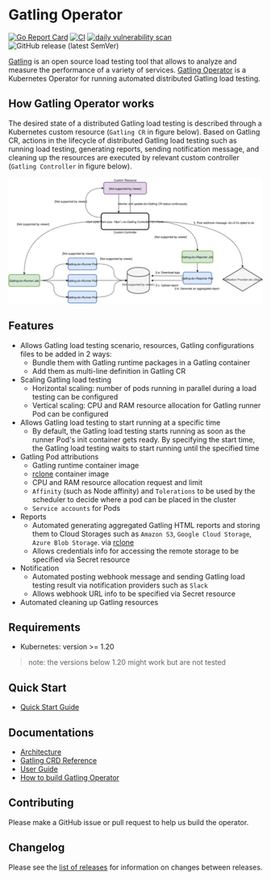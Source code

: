 # Gatling Operator

[![Go Report Card](https://goreportcard.com/badge/github.com/st-tech/gatling-operator)](https://goreportcard.com/report/github.com/st-tech/gatling-operator) [![CI](https://github.com/st-tech/gatling-operator/actions/workflows/ci.yml/badge.svg?branch=main&event=push)](https://github.com/st-tech/gatling-operator/actions/workflows/ci.yml)  [![daily vulnerability scan](https://github.com/st-tech/gatling-operator/actions/workflows/daily-vul-scan.yml/badge.svg?branch=main)](https://github.com/st-tech/gatling-operator/actions/workflows/daily-vul-scan.yml) ![GitHub release (latest SemVer)](https://img.shields.io/github/v/release/st-tech/gatling-operator)

[Gatling](https://gatling.io/) is an open source load testing tool that allows to analyze and measure the performance of a variety of services. [Gatling Operator](https://github.com/airvantage/gatling-operator) is a Kubernetes Operator for running automated distributed Gatling load testing.

## How Gatling Operator works

The desired state of a distributed Gatling load testing is described through a Kubernetes custom resource (`Gatling CR` in figure below). Based on Gatling CR, actions in the lifecycle of distributed Gatling load testing such as running load testing, generating reports, sending notification message, and cleaning up the resources are executed by relevant custom controller (`Gatling Controller` in figure below).

![](assets/gatling-operator-arch.svg)

## Features

- Allows Gatling load testing scenario, resources, Gatling configurations files to be added in 2 ways:
  - Bundle them with Gatling runtime packages in a Gatling container
  - Add them as multi-line definition in Gatling CR
- Scaling Gatling load testing
  - Horizontal scaling: number of pods running in parallel during a load testing can be configured
  - Vertical scaling: CPU and RAM resource allocation for Gatling runner Pod can be configured
- Allows Gatling load testing to start running at a specific time
  - By default, the Gatling load testing starts running as soon as the runner Pod's init container gets ready. By specifying the start time, the Gatling load testing waits to start running until the specified time
- Gatling Pod attributions
  - Gatling runtime container image
  - [rclone](https://rclone.org/) container image
  - CPU and RAM resource allocation request and limit
  - `Affinity` (such as Node affinity) and `Tolerations` to be used by the scheduler to decide where a pod can be placed in the cluster
  - `Service accounts` for Pods
- Reports
  - Automated generating aggregated Gatling HTML reports and storing them to Cloud Storages such as `Amazon S3`, `Google Cloud Storage`, `Azure Blob Storage`. via [rclone](https://rclone.org/)
  - Allows credentials info for accessing the remote storage to be specified via Secret resource
- Notification
  - Automated posting webhook message and sending Gatling load testing result via notification providers such as `Slack`
  - Allows webhook URL info to be specified via Secret resource
- Automated cleaning up Gatling resources

## Requirements

- Kubernetes: version >= 1.20

> note: the versions below 1.20 might work but are not tested

## Quick Start

- [Quick Start Guide](docs/quickstart-guide.md)

## Documentations

- [Architecture](docs/architecture.md)
- [Gatling CRD Reference](docs/api.md)
- [User Guide](docs/user-guide.md)
- [How to build Gatling Operator](docs/build-guide.md)

## Contributing

Please make a GitHub issue or pull request to help us build the operator.

## Changelog

Please see the [list of releases](https://github.com/airvantage/gatling-operator/releases) for information on changes between releases.
